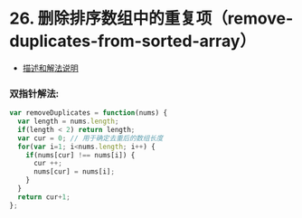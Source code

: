 # 26. 删除排序数组中的重复项（remove-duplicates-from-sorted-array）

* [描述和解法说明](https://www.yuque.com/tokido/xquvcp/xelvog)
### 双指针解法:
```js
var removeDuplicates = function(nums) {
  var length = nums.length;
  if(length < 2) return length;
  var cur = 0; // 用于确定去重后的数组长度
  for(var i=1; i<nums.length; i++) {
    if(nums[cur] !== nums[i]) {
      cur ++;
      nums[cur] = nums[i];      
    }
  }
  return cur+1;
};
```
